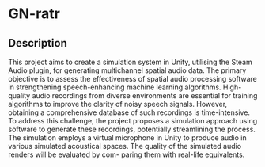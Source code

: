 # GN-ratr

## Description
This project aims to create a simulation system in Unity, utilising the Steam Audio plugin, for generating multichannel spatial audio data. The primary objective is to assess the effectiveness of spatial audio processing software in strengthening speech-enhancing machine learning algorithms. High-quality audio recordings from diverse environments are essential for training algorithms to improve the clarity of noisy speech signals. However, obtaining a comprehensive database of such recordings is time-intensive. To address this challenge, the project proposes a simulation approach using software to generate these recordings, potentially streamlining the process. The simulation employs a virtual microphone in Unity to produce audio in various simulated acoustical spaces. The quality of the simulated audio renders will be evaluated by com- paring them with real-life equivalents.
